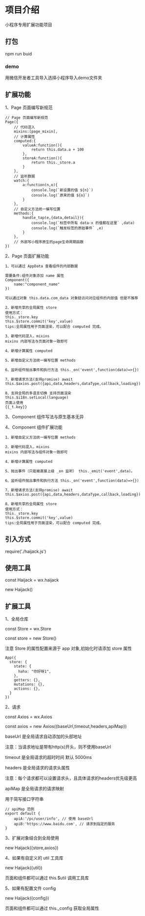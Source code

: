 # 项目介绍

小程序专用扩展功能项目


## 打包

npm run buid

### demo

用微信开发者工具导入选择小程序导入demo文件夹


## 扩展功能

1、Page 页面编写新规范

```
// Page 页面编写新规范
Page({
    // 代码混入
    mixins:[page_mixin],
    // 计算属性
    computed:{
        valueA:function(){
            return this.data.a + 100
        },
        storeA:function(){
            return this._store.a
        }
    },
    // 监听数据
    watch:{
        a:function(n,o){
            console.log(`新设置的值 ${n}`)
            console.log(`原来的值 ${o}`)
        }
    },
    // 自定义方法统一编写位置
    methods:{
        handle_tap(e,{data,detail}){
            console.log(`标签中所有 data-x 的值都在这里` ,data)
            console.log(`触发标签的原始事件` ,e)
        }
    },
    // 外部写小程序原生的page生命周期函数
})
```
2、Page 页面扩展功能
```
1、可以通过 AppData 查看组件的内部数据

需要条件:组件对象添加 name 属性
Component({
    name:"component_name"
})

可以通过对象 this.data.com_data 对象链访问对应组件的内部值 但是不推荐

2、新增共享的全局属性 store
使用方式：
this._store.key
this.$store.commit('key',value)
tips:全局属性用于页面渲染，可以配合 computed 完成。

3、新增代码混入，mixins
mixins 内部写法与页面对象一致即可

4、新增计算属性 computed

5、新增自定义方法统一编写位置 methods

6、监听组件抛出事件和执行方法 this._on('event',function(data)=>{})

7、新增请求方法(支持promise) await this.$axios.post({api,data,headers,dataType,callback,loading})

8、支持全局的多语言切换 支持页面渲染
this.$i18n.setLocal(language)
页面上使用
{{_t.key}}
```
3、Component 组件写法与原生基本无异

4、Component 组件扩展功能
```
1、新增自定义方法统一编写位置 methods

2、新增代码混入，mixins
mixins 内部写法与组件对象一致即可

4、新增计算属性 computed

5、抛出事件（只能被直接上级 _on 监听） this._emit('event',data)。

6、监听组件抛出事件和执行方法 this._on('event',function(data)=>{})

7、新增请求方法(支持promise) await this.$axios.post({api,data,headers,dataType,callback,loading})

8、新增共享的全局属性 store
使用方式：
this._store.key
this.$store.commit('key',value)
tips:全局属性用于页面渲染，可以配合 computed 完成。
```


## 引入方式

require('./haijack.js')

## 使用工具

const Haijack = wx.haijack

new Haijack()

## 扩展工具

1、全局仓库

const Store = wx.Store

const store = new Store()

注意 Store 的属性配置来源于 app 对象,初始化时请添加 store 属性
```
App({
  store: {
    state: {
      haha: "你好呀1",
    },
    getters: {},
    mutations: {},
    actions: {},
  }
})
```

2、请求

const Axios = wx.Axios

const axios = new Axios({baseUrl,timeout,headers,apiMap})

baseUrl 是全局请求自动添加的头部地址

注意：当请求地址是带有http(s)开头，则不使用baseUrl

timeout 是全局请求的超时时间 默认 5000ms

headers 是全局请求的请求头属性

注意：每个请求都可以设置请求头，且具体请求的headers优先级更高

apiMap 是全局请求的请求映射

用于简写接口字符串
```
// apiMap 范例
export default {
    apiA:'/pc/user/info', // 使用 baseUrl
    apiB:'https://www.baidu.com', // 请求到指定的服务
}
```

3、扩展对象结合到全局使用

new Haijack({store,axios})

4、如果有自定义的 util 工具库

new Haijack({util})

页面和组件都可以通过 this.$util 调用工具库

5、如果有配置文件 config 

new Haijack({config})

页面和组件都可以通过 this._config 获取全局属性



